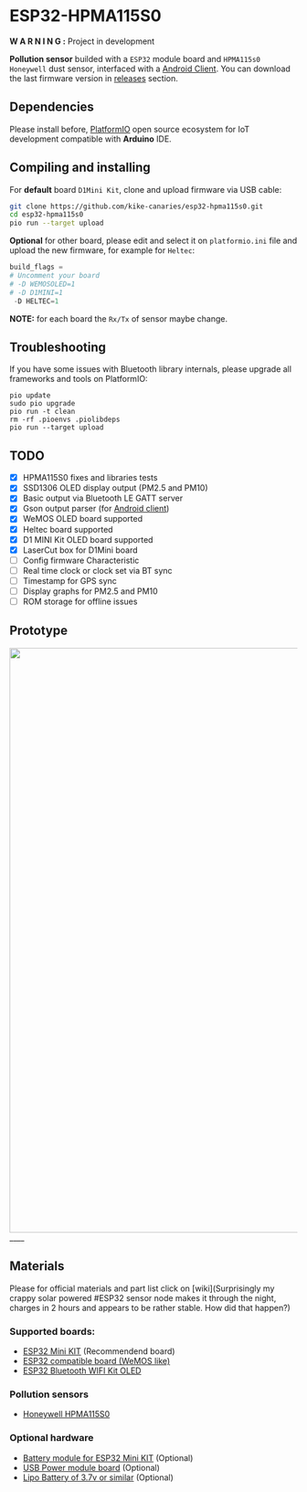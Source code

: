# ESP32-HPMA115S0

**W A R N I N G :** Project in development

**Pollution sensor** builded with a `ESP32` module board and `HPMA115s0 Honeywell` dust sensor, interfaced with a [Android Client](https://github.com/kike-canaries/android-hpma115s0). You can download the last firmware version in [releases](https://github.com/kike-canaries/esp32-hpma115s0/releases) section.

## Dependencies

Please install before, [PlatformIO](http://platformio.org/) open source ecosystem for IoT development compatible with **Arduino** IDE.

## Compiling and installing

For **default** board `D1Mini Kit`, clone and upload firmware via USB cable:

``` bash
git clone https://github.com/kike-canaries/esp32-hpma115s0.git
cd esp32-hpma115s0
pio run --target upload
```

**Optional** for other board, please edit and select it on `platformio.ini` file and upload the new firmware, for example for `Heltec`:

``` python
build_flags =
# Uncomment your board
# -D WEMOSOLED=1
# -D D1MINI=1
 -D HELTEC=1
```

**NOTE:** for each board the `Rx/Tx` of sensor maybe change.

## Troubleshooting

If you have some issues with Bluetooth library internals, please upgrade all frameworks and tools on PlatformIO:

```
pio update
sudo pio upgrade
pio run -t clean
rm -rf .pioenvs .piolibdeps
pio run --target upload
```

## TODO
- [X] HPMA115S0 fixes and libraries tests
- [X] SSD1306 OLED display output (PM2.5 and PM10)
- [X] Basic output via Bluetooth LE GATT server
- [X] Gson output parser (for [Android client](https://github.com/kike-canaries/android-hpma115s0))
- [X] WeMOS OLED board supported
- [X] Heltec board supported
- [X] D1 MINI Kit OLED board supported
- [X] LaserCut box for D1Mini board
- [ ] Config firmware Characteristic
- [ ] Real time clock or clock set via BT sync
- [ ] Timestamp for GPS sync
- [ ] Display graphs for PM2.5 and PM10
- [ ] ROM storage for offline issues

## Prototype

<a href="https://github.com/kike-canaries/esp32-hpma115s0/blob/master/images/prototype.jpg"><img src="https://github.com/kike-canaries/esp32-hpma115s0/blob/master/images/prototype.jpg" align="left" width="1024" ></a>

<div>
____

</div>

## Materials

Please for official materials and part list click on [wiki](Surprisingly my crappy solar powered #ESP32 sensor node makes it through the night, charges in 2 hours and appears to be rather stable. How did that happen?)

### Supported boards:

* [ESP32 Mini KIT](http://bit.ly/2NLwtHK) (Recommendend board)
* [ESP32 compatible board (WeMOS like)](http://bit.ly/2lMbWH6)
* [ESP32 Bluetooth WIFI Kit OLED](http://bit.ly/2neQI5f)

### Pollution sensors

* [Honeywell HPMA115S0](http://bit.ly/2pZPxYh)

### Optional hardware

* [Battery module for ESP32 Mini KIT](http://bit.ly/2JSADuR) (Optional)
* [USB Power module board](http://bit.ly/2lHSKdr) (Optional)
* [Lipo Battery of 3.7v or similar](http://bit.ly/2KA3fdB) (Optional)

